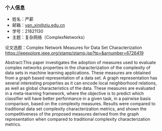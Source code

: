  ### 个人信息
 - 姓名：严薪
 - 邮箱：yan_xin@zju.edu.cn
 - 学号：21821130
 - 主题：复杂网络（ComplexNetworks）
 
 论文选题：Complex Network Measures for Data Set Characterization
 https://ieeexplore.ieee.org/stamp/stamp.jsp?tp=&arnumber=6726419
 
 Abstract:This paper investigates the adoption of measures used to evaluate complex networks properties 
 in the characterization of the complexity of data sets in machine learning applications. These measures
 are obtained from a graph based representation of a data set. A graph representation has several 
 interesting properties as it can encode local neighborhood relations, as well as global characteristics
 of the data. These measures are evaluated in a meta-learning framework, where the objective is to predict
 which classifier will have better performance in a given task, in a pairwise basis comparison, based on 
 the complexity measures. Results were compared to traditional data set complexity characterization metrics,
 and shown the competitiveness of the proposed measures derived from the graph representation when compared
 to traditional complexity characterization metrics.
